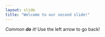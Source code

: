```yaml
---
layout: slide
title: "Welcome to our second slide!"
---
```

_Common **do** it!_
Use the left arrow to go back!